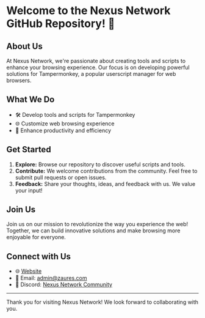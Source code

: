 # Welcome to the Nexus Network GitHub Repository! 🚀

## About Us
At Nexus Network, we're passionate about creating tools and scripts to enhance your browsing experience. Our focus is on developing powerful solutions for Tampermonkey, a popular userscript manager for web browsers.

## What We Do
- 🛠️ Develop tools and scripts for Tampermonkey
- 🌐 Customize web browsing experience
- 🚀 Enhance productivity and efficiency

## Get Started
1. **Explore:** Browse our repository to discover useful scripts and tools.
2. **Contribute:** We welcome contributions from the community. Feel free to submit pull requests or open issues.
3. **Feedback:** Share your thoughts, ideas, and feedback with us. We value your input!

## Join Us
Join us on our mission to revolutionize the way you experience the web! Together, we can build innovative solutions and make browsing more enjoyable for everyone.

## Connect with Us
- 🌐 [Website](https://www.nexusnetwork.com)
- 📧 Email: admin@zaures.com
- 💬 Discord: [Nexus Network Community](https://discord.gg/RZvpgAnjwM)

---

Thank you for visiting Nexus Network! We look forward to collaborating with you.
